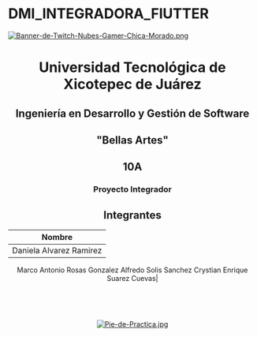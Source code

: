 # DMI_INTEGRADORA_FlUTTER

[![Banner-de-Twitch-Nubes-Gamer-Chica-Morado.png](https://i.postimg.cc/15q3LFXF/Banner-de-Twitch-Nubes-Gamer-Chica-Morado.png)](https://postimg.cc/MvzwBvyZ)

<div align="center">
  
# Universidad Tecnológica de Xicotepec de Juárez


## Ingeniería en Desarrollo y Gestión de Software
## "Bellas Artes"
## 10A
### Proyecto Integrador


## Integrantes

|  Nombre |   
| :------------: |
|  Daniela Alvarez Ramirez 
Marco Antonio Rosas Gonzalez 
Alfredo Solis Sanchez Crystian 
Enrique Suarez Cuevas| 



&nbsp;
&nbsp;





&nbsp;
&nbsp;

[![Pie-de-Practica.jpg](https://i.postimg.cc/MKKZ2nrV/Pie-de-Practica.jpg)](https://postimg.cc/WtCc01V1)
